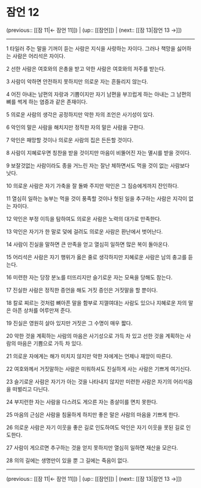 # 잠언 12

(previous:: [[잠 11|← 잠언 11]]) | (up:: [[잠언]]) | (next:: [[잠 13|잠언 13 →]])

***




1 
타일러 주는 말을 기꺼이 듣는 사람은 지식을 사랑하는 자이다. 그러나 책망을 싫어하는 사람은 어리석은 자이다. 



2 
선한 사람은 여호와의 은총을 받고 악한 사람은 여호와의 저주를 받는다. 



3 
사람이 악하면 안전하지 못하지만 의로운 자는 흔들리지 않는다. 



4 
어진 아내는 남편의 자랑과 기쁨이지만 자기 남편을 부끄럽게 하는 아내는 그 남편의 뼈를 썩게 하는 염증과 같은 존재이다. 



5 
의로운 사람의 생각은 공정하지만 악한 자의 조언은 사기성이 있다. 



6 
악인의 말은 사람을 해치지만 정직한 자의 말은 사람을 구한다. 



7 
악인은 패망할 것이나 의로운 사람의 집은 든든할 것이다. 



8 
사람이 지혜로우면 칭찬을 받을 것이지만 마음이 비뚤어진 자는 멸시를 받을 것이다. 



9 
보잘것없는 사람이라도 종을 거느린 자는 잘난 체하면서도 먹을 것이 없는 사람보다 낫다. 



10 
의로운 사람은 자기 가축을 잘 돌봐 주지만 악인은 그 짐승에게까지 잔인하다. 



11 
열심히 일하는 농부는 먹을 것이 풍족할 것이나 헛된 일을 추구하는 사람은 지각이 없는 자이다. 



12 
악인은 부정 이득을 탐하여도 의로운 사람은 노력의 대가로 만족한다. 



13 
악인은 자기가 한 말로 덫에 걸려도 의로운 사람은 환난에서 벗어난다. 



14 
사람이 진실을 말하면 큰 만족을 얻고 열심히 일하면 많은 복이 돌아온다. 



15 
어리석은 사람은 자기 행위가 옳은 줄로 생각하지만 지혜로운 사람은 남의 충고를 듣는다. 



16 
미련한 자는 당장 분노를 터뜨리지만 슬기로운 자는 모욕을 당해도 참는다. 



17 
진실한 사람은 정직한 증언을 해도 거짓 증인은 거짓말을 할 뿐이다. 



18 
칼로 찌르는 것처럼 뼈아픈 말을 함부로 지껄여대는 사람도 있으나 지혜로운 자의 말은 아픈 상처를 어루만져 준다. 



19 
진실은 영원히 살아 있지만 거짓은 그 수명이 매우 짧다. 



20 
악한 것을 계획하는 사람의 마음은 사기성으로 가득 차 있고 선한 것을 계획하는 사람의 마음은 기쁨으로 가득 차 있다. 



21 
의로운 자에게는 해가 미치지 않지만 악한 자에게는 언제나 재앙이 따른다. 



22 
여호와께서 거짓말하는 사람은 미워하셔도 진실하게 사는 사람은 기쁘게 여기신다. 



23 
슬기로운 사람은 자기가 아는 것을 나타내지 않지만 미련한 사람은 자기의 어리석음을 떠벌리고 다닌다. 



24 
부지런한 자는 사람을 다스려도 게으른 자는 종살이를 면치 못한다. 



25 
마음의 근심은 사람을 침울하게 하지만 좋은 말은 사람의 마음을 기쁘게 한다. 



26 
의로운 사람은 자기 이웃을 좋은 길로 인도하여도 악인은 자기 이웃을 못된 길로 인도한다. 



27 
사람이 게으르면 추구하는 것을 얻지 못하지만 열심히 일하면 재산을 모은다. 



28 
의의 길에는 생명만이 있을 뿐 그 길에는 죽음이 없다.

***

(previous:: [[잠 11|← 잠언 11]]) | (up:: [[잠언]]) | (next:: [[잠 13|잠언 13 →]])

